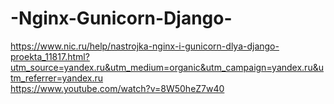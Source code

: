 # -Nginx-Gunicorn-Django-  
https://www.nic.ru/help/nastrojka-nginx-i-gunicorn-dlya-django-proekta_11817.html?utm_source=yandex.ru&utm_medium=organic&utm_campaign=yandex.ru&utm_referrer=yandex.ru  
https://www.youtube.com/watch?v=8W50heZ7w40
